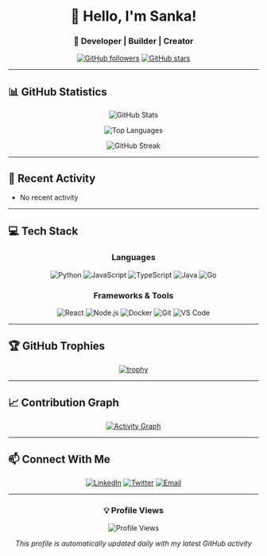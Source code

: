 <div align="center">

# 👋 Hello, I'm Sanka!

### 🚀 Developer | Builder | Creator

[![GitHub followers](https://img.shields.io/github/followers/im-sanka?style=social)](https://github.com/im-sanka)
[![GitHub stars](https://img.shields.io/github/stars/im-sanka?style=social)](https://github.com/im-sanka)

</div>

---

## 📊 GitHub Statistics

<div align="center">
  
![GitHub Stats](https://github-readme-stats.vercel.app/api?username=im-sanka&show_icons=true&theme=tokyonight&hide_border=true&bg_color=0D1117&title_color=58A6FF&icon_color=1F6FEB&text_color=C9D1D9&ring_color=58A6FF)

![Top Languages](https://github-readme-stats.vercel.app/api/top-langs/?username=im-sanka&layout=compact&theme=tokyonight&hide_border=true&bg_color=0D1117&title_color=58A6FF&text_color=C9D1D9)

![GitHub Streak](https://github-readme-streak-stats.herokuapp.com/?user=im-sanka&theme=tokyonight&hide_border=true&background=0D1117&ring=58A6FF&fire=FF6B6B&currStreakLabel=C9D1D9)

</div>

---

## 🎯 Recent Activity

<!-- ACTIVITY:START -->
- No recent activity
<!-- ACTIVITY:END -->

---

## 💻 Tech Stack

<div align="center">

### Languages
![Python](https://img.shields.io/badge/-Python-3776AB?style=flat-square&logo=python&logoColor=white)
![JavaScript](https://img.shields.io/badge/-JavaScript-F7DF1E?style=flat-square&logo=javascript&logoColor=black)
![TypeScript](https://img.shields.io/badge/-TypeScript-3178C6?style=flat-square&logo=typescript&logoColor=white)
![Java](https://img.shields.io/badge/-Java-007396?style=flat-square&logo=java&logoColor=white)
![Go](https://img.shields.io/badge/-Go-00ADD8?style=flat-square&logo=go&logoColor=white)

### Frameworks & Tools
![React](https://img.shields.io/badge/-React-61DAFB?style=flat-square&logo=react&logoColor=black)
![Node.js](https://img.shields.io/badge/-Node.js-339933?style=flat-square&logo=node.js&logoColor=white)
![Docker](https://img.shields.io/badge/-Docker-2496ED?style=flat-square&logo=docker&logoColor=white)
![Git](https://img.shields.io/badge/-Git-F05032?style=flat-square&logo=git&logoColor=white)
![VS Code](https://img.shields.io/badge/-VS%20Code-007ACC?style=flat-square&logo=visual-studio-code&logoColor=white)

</div>

---

## 🏆 GitHub Trophies

<div align="center">

[![trophy](https://github-profile-trophy.vercel.app/?username=im-sanka&theme=tokyonight&no-frame=true&no-bg=true&row=1&column=7)](https://github.com/ryo-ma/github-profile-trophy)

</div>

---

## 📈 Contribution Graph

<div align="center">

[![Activity Graph](https://github-readme-activity-graph.vercel.app/graph?username=im-sanka&theme=tokyo-night&hide_border=true&bg_color=0D1117&color=58A6FF&line=1F6FEB&point=58A6FF)](https://github.com/ashutosh00710/github-readme-activity-graph)

</div>

---

## 📫 Connect With Me

<div align="center">

[![LinkedIn](https://img.shields.io/badge/-LinkedIn-0A66C2?style=for-the-badge&logo=linkedin&logoColor=white)](https://linkedin.com/in/im-sanka)
[![Twitter](https://img.shields.io/badge/-Twitter-1DA1F2?style=for-the-badge&logo=twitter&logoColor=white)](https://twitter.com/im_sanka)
[![Email](https://img.shields.io/badge/-Email-D14836?style=for-the-badge&logo=gmail&logoColor=white)](mailto:contact@example.com)

</div>

---

<div align="center">

### 💡 Profile Views

![Profile Views](https://komarev.com/ghpvc/?username=im-sanka&color=58A6FF&style=flat-square)

*This profile is automatically updated daily with my latest GitHub activity*

</div>
